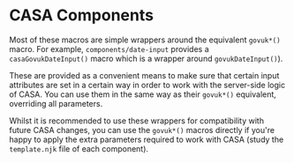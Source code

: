 # CASA Components

Most of these macros are simple wrappers around the equivalent `govuk*()` macro. For example, `components/date-input` provides a `casaGovukDateInput()` macro which is a wrapper around `govukDateInput()`).

These are provided as a convenient means to make sure that certain input attributes are set in a certain way in order to work with the server-side logic of CASA. You can use them in the same way as their `govuk*()` equivalent, overriding all parameters.

Whilst it is recommended to use these wrappers for compatibility with future CASA changes, you can use the `govuk*()` macros directly if you're happy to apply the extra parameters required to work with CASA (study the `template.njk` file of each component).
